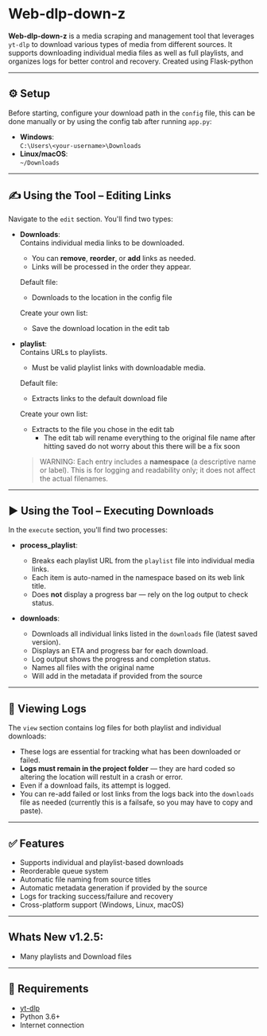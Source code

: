 # Web-dlp-down-z

**Web-dlp-down-z** is a media scraping and management tool that leverages `yt-dlp` to download 
various types of media from different sources. It supports downloading individual media files as
well as full playlists, and organizes logs for better control and recovery. Created using Flask-python

---

## ⚙️ Setup

Before starting, configure your download path in the `config` file, this can be done manually or by using the config tab after running `app.py`:

- **Windows**:  
  `C:\Users\<your-username>\Downloads`
- **Linux/macOS**:  
  `~/Downloads`

---

## ✍️ Using the Tool – Editing Links

Navigate to the `edit` section. You'll find two types:

- **Downloads**:  
  Contains individual media links to be downloaded.  
  - You can **remove**, **reorder**, or **add** links as needed.
  - Links will be processed in the order they appear.
  
  Default file:
  - Downloads to the location in the config file
  
  Create your own list:
  - Save the download location in the edit tab

- **playlist**:  
  Contains URLs to playlists.  
  - Must be valid playlist links with downloadable media.
  
  Default file:
  - Extracts links to the default download file
  
  Create your own list:
  - Extracts to the file you chose in the edit tab
    - The edit tab will rename everything to the original file name after hitting saved do not worry about this there will be a fix soon
  
  >WARNING:
  >Each entry includes a **namespace** (a descriptive name or label). This is for logging and readability only; it does not affect the actual filenames.

---

## ▶️ Using the Tool – Executing Downloads

In the `execute` section, you'll find two processes:

- **process_playlist**:
  - Breaks each playlist URL from the `playlist` file into individual media links.
  - Each item is auto-named in the namespace based on its web link title.
  - Does **not** display a progress bar — rely on the log output to check status.
  
- **downloads**:
  - Downloads all individual links listed in the `downloads` file (latest saved version).
  - Displays an ETA and progress bar for each download.
  - Log output shows the progress and completion status.
  - Names all files with the original name
  - Will add in the metadata if provided from the source

---

## 📄 Viewing Logs

The `view` section contains log files for both playlist and individual downloads:

- These logs are essential for tracking what has been downloaded or failed.
- **Logs must remain in the project folder** — they are hard coded so altering the location will restult in a crash or error.
- Even if a download fails, its attempt is logged.
- You can re-add failed or lost links from the logs back into the `downloads` file as needed (currently this is a failsafe, so you may have to copy and paste).

---

## ✅ Features

- Supports individual and playlist-based downloads
- Reorderable queue system
- Automatic file naming from source titles
- Automatic metadata generation if provided by the source
- Logs for tracking success/failure and recovery
- Cross-platform support (Windows, Linux, macOS)

---

## Whats New v1.2.5:

- Many playlists and Download files

---

## 📌 Requirements

- [yt-dlp](https://github.com/yt-dlp/yt-dlp)
- Python 3.6+
- Internet connection
